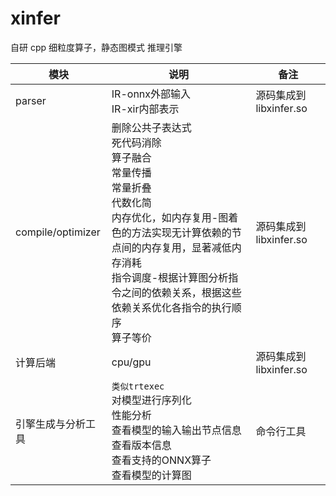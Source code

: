# xinfer  
自研 cpp 细粒度算子，静态图模式 推理引擎      

|模块|说明|备注 |   
|--- |---|----|  
|parser | IR-onnx外部输入 <br>IR-xir内部表示 |源码集成到 libxinfer.so|  
|compile/optimizer  |删除公共子表达式<br>死代码消除<br>算子融合<br>常量传播<br>常量折叠<br>代数化简<br>内存优化，如内存复用-图着色的方法实现无计算依赖的节点间的内存复用，显著减低内存消耗<br>指令调度-根据计算图分析指令之间的依赖关系，根据这些依赖关系优化各指令的执行顺序<br>算子等价| 源码集成到 libxinfer.so|     
|计算后端|cpu/gpu| 源码集成到 libxinfer.so |   
|引擎生成与分析工具 | `类似trtexec` <br>对模型进行序列化<br>性能分析<br>查看模型的输入输出节点信息<br>查看版本信息<br>查看支持的ONNX算子<br>查看模型的计算图 |命令行工具 |     


